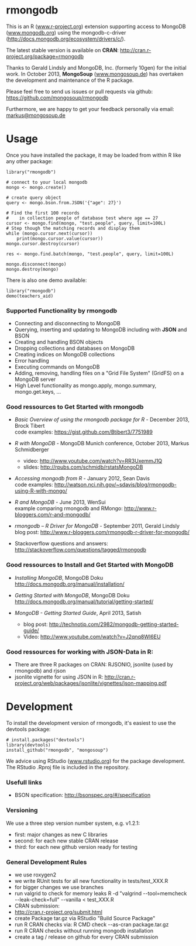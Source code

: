 rmongodb
===================

This is an R (www.r-project.org) extension supporting access to MongoDB (www.mongodb.org) using the mongodb-c-driver (http://docs.mongodb.org/ecosystem/drivers/c/).

The latest stable version is available on **CRAN**: http://cran.r-project.org/package=rmongodb

Thanks to Gerald Lindsly and MongoDB, Inc. (formerly 10gen) for the initial work. 
In October 2013, **MongoSoup** (www.mongosoup.de) has overtaken the development and maintenance of the R package. 

Please feel free to send us issues or pull requests via github: https://github.com/mongosoup/rmongodb

Furthermore, we are happy to get your feedback personally via email: markus@mongosoup.de



Usage
==================
Once you have installed the package, it may be loaded from within R like any other package:

    library("rmongodb")
    
    # connect to your local mongodb
    mongo <- mongo.create()
    
    # create query object 
    query <- mongo.bson.from.JSON('{"age": 27}')

    # Find the first 100 records
    #    in collection people of database test where age == 27
    cursor <- mongo.find(mongo, "test.people", query, limit=100L)
    # Step though the matching records and display them
    while (mongo.cursor.next(cursor))
        print(mongo.cursor.value(cursor))
    mongo.cursor.destroy(cursor)
    
    res <- mongo.find.batch(mongo, "test.people", query, limit=100L)
    
    mongo.disconnect(mongo)
    mongo.destroy(mongo)

There is also one demo available:
  
    library("rmongodb")
    demo(teachers_aid)


### Supported Functionality by rmongodb
* Connecting and disconnecting to MongoDB
* Querying, inserting and updating to MongoDB including with **JSON** and BSON
* Creating and handling BSON objects
* Dropping collections and databases on MongoDB
* Creating indices on MongoDB collections
* Error handling
* Executing commands on MongoDB
* Adding, removing, handling files on a "Grid File System" (GridFS) on a 
MongoDB server
* High Level functionality as mongo.apply, mongo.summary, mongo.get.keys, ...


### Good ressources to Get Started with rmongodb
* *Basic Overview of using the rmongodb package for R* - December 2013, Brock Tibert  
  code examples: https://gist.github.com/Btibert3/7751989

* *R with MongoDB* - MongoDB Munich conference, October 2013, Markus Schmidberger
  * video: http://www.youtube.com/watch?v=RR3UxemmJ1Q
  * slides: http://rpubs.com/schmidb/rstatsMongoDB

* *Accessing mongodb from R* - January 2012, Sean Davis  
  code examples: http://watson.nci.nih.gov/~sdavis/blog/rmongodb-using-R-with-mongo/

* *R and MongoDB* - June 2013, WenSui  
  example comparing rmongodb and RMongo: http://www.r-bloggers.com/r-and-mongodb/
 
* *rmongodb – R Driver for MongoDB* - September 2011, Gerald Lindsly  
  blog post: http://www.r-bloggers.com/rmongodb-r-driver-for-mongodb/

* Stackoverflow questions and answers:  
  http://stackoverflow.com/questions/tagged/rmongodb


### Good ressources to Install and Get Started with MongoDB
* *Installing MongoDB*, MongoDB Doku  
  http://docs.mongodb.org/manual/installation/

* *Getting Started with MongoDB*, MongoDB Doku  
  http://docs.mongodb.org/manual/tutorial/getting-started/

* *MongoDB - Getting Started Guide*, April 2013, Satish
  * blog post: http://technotip.com/2982/mongodb-getting-started-guide/
  * Video: http://www.youtube.com/watch?v=J2qnq8WI6EU

### Good ressources for working with JSON-Data in R:
* There are three R packages on CRAN: RJSONIO, jsonlite (used by rmongodb) and rjson
* jsonlite vignette for using JSON in R: http://cran.r-project.org/web/packages/jsonlite/vignettes/json-mapping.pdf



Development
==================

To install the development version of rmongodb, it's easiest to use the devtools package:

    # install.packages("devtools")
    library(devtools)
    install_github("rmongodb", "mongosoup")
    
We advice using RStudio (www.rstudio.org) for the package development. The RStudio .Rproj file is included in the repository.

### Usefull links
* BSON specification: http://bsonspec.org/#/specification

### Versioning
We use a three step version number system, e.g. v1.2.1:
* first: major changes as new C libraries
* second: for each new stable CRAN release
* third: for each new github version ready for testing

### General Development Rules
* we use roxygen2
* we write RUnit tests for all new functionality in tests/test_XXX.R
* for bigger changes we use branches
* run valgrid to check for memory leaks
    R -d "valgrind --tool=memcheck --leak-check=full" --vanilla < test_XXX.R
* CRAN submission:
 * http://cran.r-project.org/submit.html
 * create Package tar.gz via RStudio "Build Source Package"
 * run R CRAN checks via: R CMD check --as-cran package.tar.gz
 * run R CRAN checks without running mongodb installation
 * create a tag / release on github for every CRAN submission